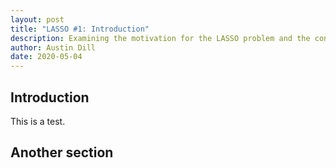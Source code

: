 ```yaml
---
layout: post
title: "LASSO #1: Introduction"
description: Examining the motivation for the LASSO problem and the concept of sparsity
author: Austin Dill
date: 2020-05-04
---
```

## Introduction

This is a test.

## Another section

